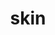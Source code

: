 ---
title: "skin"
alias: 
type: biology
tags:
 - biology
 - sense_organs
created: 2023.01.09 11:10
created_by: Ádám
draft: true
---